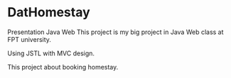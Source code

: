 # DatHomestay
Presentation Java Web
This project is my big project in Java Web class at FPT university.

Using JSTL with MVC design. 

This project about booking homestay.
